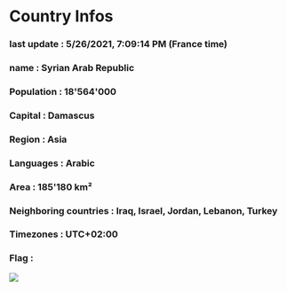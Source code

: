 # Country  Infos
### last update : 5/26/2021, 7:09:14 PM (France time)

### name : Syrian Arab Republic
### Population : 18'564'000
### Capital : Damascus
### Region : Asia
### Languages : Arabic
### Area : 185'180 km²
### Neighboring countries : Iraq, Israel, Jordan, Lebanon, Turkey
### Timezones : UTC+02:00

### Flag :
![](https://restcountries.eu/data/syr.svg)